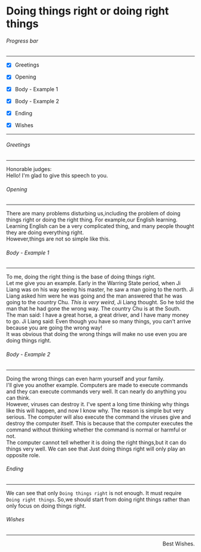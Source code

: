 # Doing things right or doing right things

###### Progress bar

***

- [x] Greetings

- [x] Opening

- [x] Body - Example 1
- [x] Body - Example 2
- [x] Ending
- [x] Wishes

***



###### Greetings

***

Honorable judges:  
Hello! I'm glad to give this speech to you.



###### Opening

***

   There are many problems disturbing us,including the problem of doing things right or doing the right thing. For example,our English learning. Learning English can be a very complicated thing, and many people thought they are doing everything right.  
   However,things are not so simple like this.



###### Body - Example 1

***

   To me, doing the right thing is the base of doing things right.  
   Let me give you an example. Early in the Warring State period, when Ji Liang was on his way seeing his master, he saw a man going to the north. Ji Liang asked him were he was going and the man answered that he was going to the country Chu.  *This is very weird*, Ji Liang thought. So he told the man that he had gone the wrong way. The country Chu is at the South.  
   The man said: I have a great horse, a great driver, and I have many money to go. Ji Liang said: Even though you have so many things, you can't arrive because you are going the wrong way!  
   It was obvious that doing the wrong things will make no use even you are doing things right.



###### Body - Example 2

***

   Doing the wrong things can even harm yourself and your family.  
   I'll give you another example. Computers are made to execute commands and they can execute commands very well. It can nearly do anything you can think.  
   However, viruses can destroy it. I've spent a long time thinking why things like this will happen, and now I know why. The reason is simple but very serious. The computer will also execute the command the viruses give and destroy the computer itself. This is because that the computer executes the command without thinking whether the command is normal or harmful or not.  
   The computer cannot tell whether it is doing the right things,but it can do things very well. We can see that Just doing things right will only play an opposite role.



###### Ending

***

   We can see that only `Doing things right` is not enough. It must require `Doing right things`. So,we should start from doing right things rather than only focus on doing things right.



###### Wishes

***

<p align="right">Best Wishes.</p>